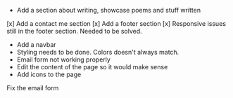 <!-- Ideas -->

- Add a section about writing, showcase poems and stuff written

<!-- To dos -->

[x] Add a contact me section 
[x] Add a footer section
[x] Responsive issues still in the footer section. Needed to be solved.
- Add a navbar
- Styling needs to be done. Colors doesn't always match.
- Email form not working properly
- Edit the content of the page so it would make sense
- Add icons to the page


Fix the email form
